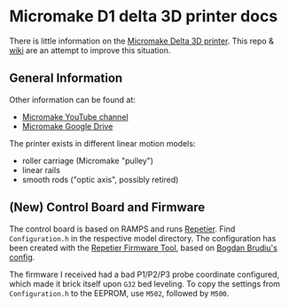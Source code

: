 # Micromake D1 delta 3D printer docs

There is little information on the
[Micromake Delta 3D printer](http://micromakemicromake.aliexpress.com/store/2128317).
This repo & [wiki](https://github.com/sternlabs/micromake-docs/wiki)
are an attempt to improve this situation.

## General Information

Other information can be found at:
- [Micromake YouTube channel](https://www.youtube.com/c/MICROMAKE)
- [Micromake Google Drive](https://drive.google.com/drive/folders/0B1DQUrzkDP-tNDU0NXhVcGhlc0k)

The printer exists in different linear motion models:
- roller carriage (Micromake "pulley")
- linear rails
- smooth rods ("optic axis", possibly retired)

## (New) Control Board and Firmware

The control board is based on RAMPS and runs
[Repetier](https://github.com/repetier/Repetier-Firmware/).
Find `Configuration.h` in the respective model directory.  The
configuration has been created with the
[Repetier Firmware Tool](https://www.repetier.com/firmware/v092/),
based on
[Bogdan Brudiu's config](https://gist.github.com/bogdanbrudiu/117df165d2b2b20900aecfd09c60ea1e).

The firmware I received had a bad P1/P2/P3 probe coordinate
configured, which made it brick itself upon `G32` bed leveling.
To copy the settings from `Configuration.h` to the EEPROM, use `M502`,
followed by `M500`.

